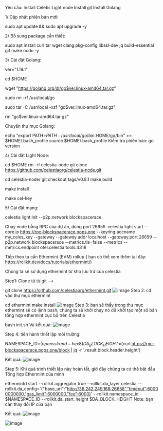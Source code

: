 Yêu cầu: Install Celetis Light node Install git Install Golang

1/ Cập nhật phiên bản mới:

sudo apt update && sudo apt upgrade -y

2/ Bổ sung package cần thiết:

sudo apt install curl tar wget clang pkg-config libssl-dev jq build-essential git make ncdu -y

3/ Cài đặt Golang:

ver="1.19.1"

cd $HOME

wget "https://golang.org/dl/go$ver.linux-amd64.tar.gz"

sudo rm -rf /usr/local/go

sudo tar -C /usr/local -xzf "go$ver.linux-amd64.tar.gz"

rm "go$ver.linux-amd64.tar.gz"

Chuyển thư mục Golang:

echo "export PATH=$PATH:/usr/local/go/bin:$HOME/go/bin" >> $HOME/.bash_profile
source $HOME/.bash_profile
Kiểm tra phiên bản: go version

4/ Cài đặt Light Node:

cd $HOME rm -rf celestia-node git clone https://github.com/celestiaorg/celestia-node.git

cd celestia-node/ git checkout tags/v0.8.1 make build

make install

make cel-key

5/ Cài đặt mạng:

celestia light init --p2p.network blockspacerace

Chạy node bằng RPC của dự án, dùng port 26659. celestia light start --core.ip https://rpc-blockspacerace.pops.one --keyring.accname my_celes_key --gateway --gateway.addr localhost --gateway.port 26659 --p2p.network blockspacerace --metrics.tls=false --metrics --metrics.endpoint otel.celestia.tools:4318

Tiếp theo ta cần Ethermint (EVM) rollup ( bạn có thể xem thêm tai đây: https://rollkit.dev/docs/tutorials/ethermint/)

Chúng ta sẽ sử dụng ethermint từ kho lưu trữ của celestia

Step1: Clone từ từ git -->

git clone https://github.com/celestiaorg/ethermint.git
![image](https://github.com/binhkk91/binhkk/assets/136416307/57bbd8dd-1ef7-47cb-807c-4ee5a7046ab8)
Step 2: cd vào thư mục ethermint

cd ethermint
make install 
![image](https://github.com/binhkk91/binhkk/assets/136416307/32b39793-92fb-4bfb-bf66-a9ae75c48632)
Step 3: bạn sẽ thấy trong thư mục ethermint sẽ có lệnh bash, chúng ta sẽ khởi chạy nó để khởi tạo một sổ bản tổng hợp ethermint cục bộ trên Celestia

bash init.sh
Và kết quả:
![image](https://github.com/binhkk91/binhkk/assets/136416307/3e2a7bdf-4a08-414c-9597-c5709b29901d)

Step 4: tiến hành thiết lập môi trường:

NAMESPACE_ID=$(openssl rand -hex 8) DA_BLOCK_HEIGHT=$(curl https://rpc-blockspacerace.pops.one/block | jq -r '.result.block.header.height')

Kết quả: ![image](https://github.com/binhkk91/binhkk/assets/136416307/7159ee7e-46ef-4461-bd0f-185a7d9734b3)

Step 5: Khi quá trình thiết lập này hoàn tất, giờ đây chúng ta có thể bắt đầu Tổng hợp Ethermint của mình

ethermintd start --rollkit.aggregator true --rollkit.da_layer celestia --rollkit.da_config='{"base_url":"http://38.242.249.168:26658","timeout":60000000000,"gas_limit":6000000,"fee":6000}' --rollkit.namespace_id $NAMESPACE_ID --rollkit.da_start_height $DA_BLOCK_HEIGHT
Note: bạn cần thay đổi IP của bạn

Kết quả: ![image](https://github.com/binhkk91/binhkk/assets/136416307/1767f89d-e46a-436b-9f17-55a8b3903c6c)

![image](https://github.com/binhkk91/binhkk/assets/136416307/3b982981-bb49-40c6-9c4e-ecdb1062eab7)
